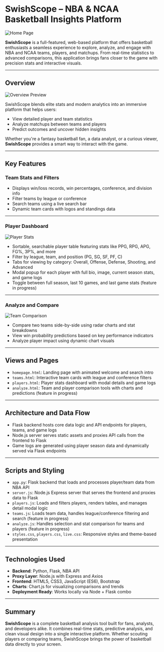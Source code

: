 # SwishScope – NBA & NCAA Basketball Insights Platform

![Home Page](img_readme/jordan.png)

**SwishScope** is a full-featured, web-based platform that offers basketball enthusiasts a seamless experience to explore, analyze, and engage with NBA and NCAA teams, players, and matchups. From real-time statistics to advanced comparisons, this application brings fans closer to the game with precision stats and interactive visuals.

---

## Overview

![Overview Preview](img_readme/playerAnalyze.png)

SwishScope blends elite stats and modern analytics into an immersive platform that helps users:

- View detailed player and team statistics  
- Analyze matchups between teams and players  
- Predict outcomes and uncover hidden insights  

Whether you're a fantasy basketball fan, a data analyst, or a curious viewer, **SwishScope** provides a smart way to interact with the game.

---

## Key Features

### Team Stats and Filters

- Displays win/loss records, win percentages, conference, and division info  
- Filter teams by league or conference  
- Search teams using a live search bar  
- Dynamic team cards with logos and standings data  

---

### Player Dashboard

![Player Stats](img_readme/steph.png)

- Sortable, searchable player table featuring stats like PPG, RPG, APG, FG%, 3P%, and more  
- Filter by league, team, and position (PG, SG, SF, PF, C)  
- Tabs for viewing by category: Overall, Offense, Defense, Shooting, and Advanced  
- Modal popup for each player with full bio, image, current season stats, and game logs  
- Toggle between full season, last 10 games, and last game stats (feature in progress)  

---

### Analyze and Compare

![Team Comparison](img_readme/teancompare.png)

- Compare two teams side-by-side using radar charts and stat breakdowns  
- View win probability predictions based on key performance indicators  
- Analyze player impact using dynamic chart visuals  

---

## Views and Pages

- `homepage.html`: Landing page with animated welcome and search intro  
- `teams.html`: Interactive team cards with league and conference filters  
- `players.html`: Player stats dashboard with modal details and game logs  
- `analyze.html`: Team and player comparison tools with charts and predictions (feature in progress)

---

## Architecture and Data Flow

- Flask backend hosts core data logic and API endpoints for players, teams, and game logs  
- Node.js server serves static assets and proxies API calls from the frontend to Flask  
- Game logs are generated using player season data and dynamically served via Flask endpoints  

---

## Scripts and Styling

- `app.py`: Flask backend that loads and processes player/team data from NBA API  
- `server.js`: Node.js Express server that serves the frontend and proxies data to Flask  
- `players.js`: Loads and filters players, renders tables, and manages detail modal logic  
- `teams.js`: Loads team data, handles league/conference filtering and search (feature in progress)  
- `analyze.js`: Handles selection and stat comparison for teams and players (feature in progress)
- `styles.css`, `players.css`, `live.css`: Responsive styles and theme-based presentation  

---

## Technologies Used

- **Backend**: Python, Flask, NBA API  
- **Proxy Layer**: Node.js with Express and Axios  
- **Frontend**: HTML5, CSS3, JavaScript (ES6), Bootstrap  
- **Charts**: Chart.js for visualizing comparisons and trends  
- **Deployment Ready**: Works locally via Node + Flask combo  

---

## Summary

**SwishScope** is a complete basketball analysis tool built for fans, analysts, and developers alike. It combines real-time stats, predictive analysis, and clean visual design into a single interactive platform. Whether scouting players or comparing teams, SwishScope brings the power of basketball data directly to your screen.
